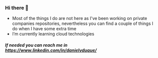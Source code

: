 ### Hi there 👋

- Most of the things I do are not here as I've been working on private companies repositories, nevertheless you can find a couple of things I do when I have some extra time
- I’m currently learning cloud technologies

##### If needed you can reach me in **https://www.linkedin.com/in/danielvduque/**

